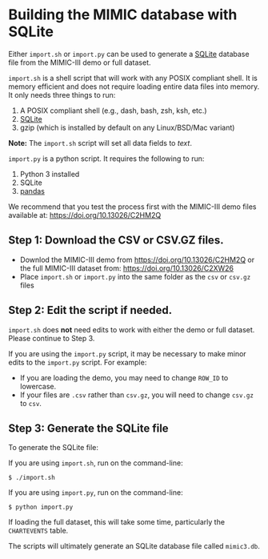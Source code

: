 # Building the MIMIC database with SQLite

Either `import.sh` or `import.py` can be used to generate a [SQLite]([https://sqlite.org/index.html) database file from the MIMIC-III demo or full dataset.

`import.sh` is a shell script that will work with any POSIX compliant shell.
It is memory efficient and does not require loading entire data files
into memory. It only needs three things to run:

1. A POSIX compliant shell (e.g., dash, bash, zsh, ksh, etc.)
2. [SQLite]([https://sqlite.org/index.html)
3. gzip (which is installed by default on any Linux/BSD/Mac variant)

**Note:** The `import.sh` script will set all data fields to *text*.

`import.py` is a python script. It requires the following to run:

1. Python 3 installed
2. SQLite
3. [pandas](https://pandas.pydata.org/)

We recommend that you test the process first with the MIMIC-III demo files available at: https://doi.org/10.13026/C2HM2Q

## Step 1: Download the CSV or CSV.GZ files.

- Downlod the MIMIC-III demo from https://doi.org/10.13026/C2HM2Q or the full MIMIC-III dataset from: https://doi.org/10.13026/C2XW26
- Place `import.sh` or `import.py` into the same folder as the `csv` or `csv.gz` files

## Step 2: Edit the script if needed.

`import.sh` does **not** need edits to work with either the demo or full dataset.
Please continue to Step 3.

If you are using the `import.py` script,
it may be necessary to make minor edits to the `import.py` script. For example:

- If you are loading the demo, you may need to change `ROW_ID` to lowercase.
- If your files are `.csv` rather than `csv.gz`, you will need to change `csv.gz` to `csv`.

## Step 3: Generate the SQLite file

To generate the SQLite file:

If you are using `import.sh`, run on the command-line:

```
$ ./import.sh
```

If you are using `import.py`, run on the command-line:

```
$ python import.py
```

If loading the full dataset, this will take some time,
particularly the `CHARTEVENTS` table.

The scripts will ultimately generate an SQLite database file called `mimic3.db`.
